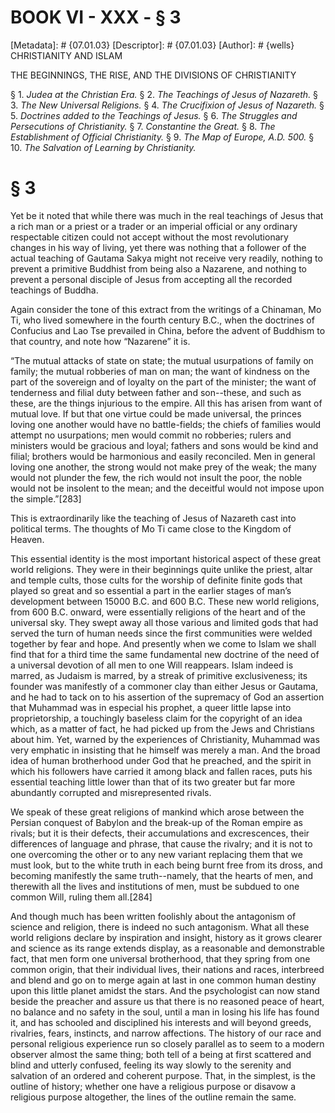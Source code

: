 # BOOK VI - XXX - § 3
[Metadata]: # {07.01.03}
[Descriptor]: # {07.01.03}
[Author]: # {wells}
CHRISTIANITY AND ISLAM

THE BEGINNINGS, THE RISE, AND THE DIVISIONS OF CHRISTIANITY

§ 1. _Judea at the Christian Era._ § 2. _The Teachings of Jesus of
Nazareth._ § 3. _The New Universal Religions._ § 4. _The      Crucifixion of
Jesus of Nazareth._ § 5. _Doctrines added to the      Teachings of Jesus._ § 6.
_The Struggles and Persecutions of      Christianity._ § 7. _Constantine the
Great._ § 8. _The      Establishment of Official Christianity._ § 9. _The Map
of Europe,      A.D. 500._ § 10. _The Salvation of Learning by Christianity._

# § 3
Yet be it noted that while there was much in the real teachings of Jesus that a
rich man or a priest or a trader or an imperial official or any ordinary
respectable citizen could not accept without the most revolutionary changes in
his way of living, yet there was nothing that a follower of the actual teaching
of Gautama Sakya might not receive very readily, nothing to prevent a primitive
Buddhist from being also a Nazarene, and nothing to prevent a personal disciple
of Jesus from accepting all the recorded teachings of Buddha.

Again consider the tone of this extract from the writings of a Chinaman, Mo Ti,
who lived somewhere in the fourth century B.C., when the doctrines of Confucius
and Lao Tse prevailed in China, before the advent of Buddhism to that country,
and note how “Nazarene” it is.

“The mutual attacks of state on state; the mutual usurpations of family on
family; the mutual robberies of man on man; the want of kindness on the part of
the sovereign and of loyalty on the part of the minister; the want of
tenderness and filial duty between father and son--these, and such as these,
are the things injurious to the empire. All this has arisen from want of mutual
love. If but that one virtue could be made universal, the princes loving one
another would have no battle-fields; the chiefs of families would attempt no
usurpations; men would commit no robberies; rulers and ministers would be
gracious and loyal; fathers and sons would be kind and filial; brothers would
be harmonious and easily reconciled. Men in general loving one another, the
strong would not make prey of the weak; the many would not plunder the few, the
rich would not insult the poor, the noble would not be insolent to the mean;
and the deceitful would not impose upon the simple.”[283]

This is extraordinarily like the teaching of Jesus of Nazareth cast into
political terms. The thoughts of Mo Ti came close to the Kingdom of Heaven.

This essential identity is the most important historical aspect of these great
world religions. They were in their beginnings quite unlike the priest, altar
and temple cults, those cults for the worship of definite finite gods that
played so great and so essential a part in the earlier stages of man’s
development between 15000 B.C. and 600 B.C. These new world religions, from 600
B.C. onward, were essentially religions of the heart and of the universal sky.
They swept away all those various and limited gods that had served the turn of
human needs since the first communities were welded together by fear and hope.
And presently when we come to Islam we shall find that for a third time the
same fundamental new doctrine of the need of a universal devotion of all men to
one Will reappears. Islam indeed is marred, as Judaism is marred, by a streak
of primitive exclusiveness; its founder was manifestly of a commoner clay than
either Jesus or Gautama, and he had to tack on to his assertion of the
supremacy of God an assertion that Muhammad was in especial his prophet, a
queer little lapse into proprietorship, a touchingly baseless claim for the
copyright of an idea which, as a matter of fact, he had picked up from the Jews
and Christians about him. Yet, warned by the experiences of Christianity,
Muhammad was very emphatic in insisting that he himself was merely a man. And
the broad idea of human brotherhood under God that he preached, and the spirit
in which his followers have carried it among black and fallen races, puts his
essential teaching little lower than that of its two greater but far more
abundantly corrupted and misrepresented rivals.

We speak of these great religions of mankind which arose between the Persian
conquest of Babylon and the break-up of the Roman empire as rivals; but it is
their defects, their accumulations and excrescences, their differences of
language and phrase, that cause the rivalry; and it is not to one overcoming
the other or to any new variant replacing them that we must look, but to the
white truth in each being burnt free from its dross, and becoming manifestly
the same truth--namely, that the hearts of men, and therewith all the lives and
institutions of men, must be subdued to one common Will, ruling them all.[284]



And though much has been written foolishly about the antagonism of science and
religion, there is indeed no such antagonism. What all these world religions
declare by inspiration and insight, history as it grows clearer and science as
its range extends display, as a reasonable and demonstrable fact, that men form
one universal brotherhood, that they spring from one common origin, that their
individual lives, their nations and races, interbreed and blend and go on to
merge again at last in one common human destiny upon this little planet amidst
the stars. And the psychologist can now stand beside the preacher and assure us
that there is no reasoned peace of heart, no balance and no safety in the soul,
until a man in losing his life has found it, and has schooled and disciplined
his interests and will beyond greeds, rivalries, fears, instincts, and narrow
affections. The history of our race and personal religious experience run so
closely parallel as to seem to a modern observer almost the same thing; both
tell of a being at first scattered and blind and utterly confused, feeling its
way slowly to the serenity and salvation of an ordered and coherent purpose.
That, in the simplest, is the outline of history; whether one have a religious
purpose or disavow a religious purpose altogether, the lines of the outline
remain the same.

